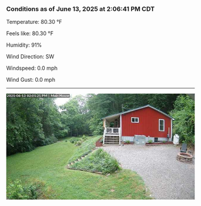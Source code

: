 ### Conditions as of June 13, 2025 at 2:06:41 PM CDT 

Temperature: 80.30 &deg;F

Feels like: 80.30 &deg;F

Humidity: 91%

Wind Direction: SW

Windspeed: 0.0 mph

Wind Gust: 0.0 mph

---

<img src="./images/latest.jpeg"/>

